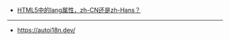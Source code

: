 - [HTML5中的lang属性，zh-CN还是zh-Hans？](https://www.cnblogs.com/cndavidwang/p/11790153.html)

---

- https://autoi18n.dev/
